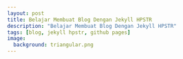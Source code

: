 ```yaml
---
layout: post
title: Belajar Membuat Blog Dengan Jekyll HPSTR
description: "Belajar Membuat Blog Dengan Jekyll HPSTR"
tags: [blog, jekyll hpstr, github pages]
image:
  background: triangular.png
---
```


